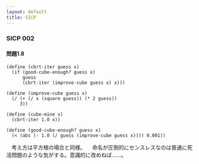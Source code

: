 ```yaml
---
layout: default
title: SICP
---
```

### SICP 002
#### 問題1.8
```
(define (cbrt-iter guess x)
  (if (good-cube-enough? guess x)
      guess
      (cbrt-iter (improve-cube guess x) x)))

(define (improve-cube guess x)
  (/ (+ (/ x (square guess)) (* 2 guess))
     3))

(define (cube-mine x)
  (cbrt-iter 1.0 x))

(define (good-cube-enough? guess x)
  (< (abs (- 1.0 (/ guess (improve-cube guess x)))) 0.001))
```

　考え方は平方根の場合と同様。
　命名が圧倒的にセンスレスなのは普通に死活問題のような気がする。意識的に改めねば……。  


